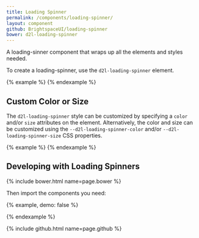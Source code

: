```yaml
---
title: Loading Spinner
permalink: /components/loading-spinner/
layout: component
github: BrightspaceUI/loading-spinner
bower: d2l-loading-spinner
---
```

A loading-sinner component that wraps up all the elements and styles needed.

To create a loading-spinner, use the `d2l-loading-spinner` element.

{% example %}
<d2l-loading-spinner></d2l-loading-spinner>
{% endexample %}

## Custom Color or Size

The `d2l-loading-spinner` style can be customized by specifying a `color` and/or `size` attributes on the element. Alternatively, the color and size can be customized using the `--d2l-loading-spinner-color` and/or `--d2l-loading-spinner-size` CSS properties.

{% example %}
<d2l-loading-spinner color="#e57231" size="30"></d2l-loading-spinner>
<d2l-loading-spinner color="#e57231" size="50"></d2l-loading-spinner>
<d2l-loading-spinner color="#e57231" size="100"></d2l-loading-spinner>
{% endexample %}

## Developing with Loading Spinners

{% include bower.html name=page.bower %}

Then import the components you need:

{% example, demo: false %}
<!-- for a loading spinner -->
<link
  rel="import"
  href="bower_components/d2l-loading-spinner/d2l-loading-spinner.html">
{% endexample %}

{% include github.html name=page.github %}
